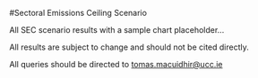 #Sectoral Emissions Ceiling Scenario

All SEC scenario results with a sample chart placeholder...

All results are subject to change and should not be cited directly. 

All queries should be directed to tomas.macuidhir@ucc.ie

